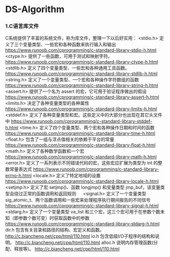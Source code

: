 # DS-Algorithm

### 1.C语言库文件

C系统提供了丰富的系统文件，称为库文件，整理一下以后好实用：
<stdio.h> 定义了三个变量类型、一些宏和各种函数来执行输入和输出	https://www.runoob.com/cprogramming/c-standard-library-stdio-h.html
<ctype.h> 提供了一些函数，可用于测试和映射字符。https://www.runoob.com/cprogramming/c-standard-library-ctype-h.html
<stdlib.h> 定义了四个变量类型、一些宏和各种通用工具函数。https://www.runoob.com/cprogramming/c-standard-library-stdlib-h.html
<string.h> 定义了一个变量类型、一个宏和各种操作字符数组的函数	https://www.runoob.com/cprogramming/c-standard-library-string-h.html
<assert.h> 提供了一个名为 assert 的宏，它可用于验证程序做出的假设	https://www.runoob.com/cprogramming/c-standard-library-assert-h.html
<limits.h> 决定了各种变量类型的各种属性	https://www.runoob.com/cprogramming/c-standard-library-limits-h.html
<stddef.h> 定义了各种变量类型和宏。这些定义中的大部分也出现在其它头文件中	https://www.runoob.com/cprogramming/c-standard-library-stddef-h.html
<time.h>	定义了四个变量类型、两个宏和各种操作日期和时间的函数	https://www.runoob.com/cprogramming/c-standard-library-time-h.html
<float.h>	包含了一组与浮点值相关的依赖于平台的常量	https://www.runoob.com/cprogramming/c-standard-library-float-h.html
<math.h> 定义了各种数学函数和一个宏	https://www.runoob.com/cprogramming/c-standard-library-math-h.html
<error.h> 定义了一系列表示不同错误代码的宏，这些宏应扩展为类型为 int 的整数常量表达式	https://www.runoob.com/cprogramming/c-standard-library-errno-h.html
<locale.h> 定义了特定地域的设置	https://www.runoob.com/cprogramming/c-standard-library-locale-h.html 
<setjmp.h> 定义了宏 setjmp()、函数 longjmp() 和变量类型 jmp_buf，该变量类型会绕过正常的函数调用和返回规则	　
<signal.h> 定义了一个变量类型 sig_atomic_t、两个函数调用和一些宏来处理程序执行期间报告的不同信号	https://www.runoob.com/cprogramming/c-standard-library-signal-h.html
<stdarg.h> 定义了一个变量类型 va_list 和三个宏，这三个宏可用于在参数个数未知（即参数个数可变）时获取函数中的参数	https://www.runoob.com/cprogramming/c-standard-library-stdarg-h.html
dir.h 包含有关目录和路径的结构、宏定义和函数。	http://c.biancheng.net/cpp/html/110.html
io.h	包含低级I/O子程序的结构和说明。	http://c.biancheng.net/cpp/html/110.html
alloc.h 说明内存管理函数(分配、释放等)。	http://c.biancheng.net/cpp/html/110.html